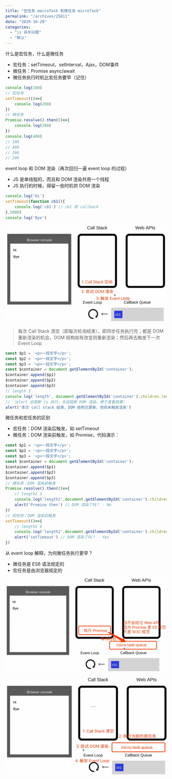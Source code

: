 ```yaml
---
title: "宏任务 macroTask 和微任务 microTask"
permalink: "/archives/25811"
date: "2020-10-20"
categories: 
  - "js 异步问题"
  - "默认"
---
```


什么是宏任务，什么是微任务

- 宏任务：setTimeout，setInterval，Ajax，DOM事件
- 微任务：Promise async/await
- 微任务执行时机比宏任务要早（记住）

``` js
console.log(100)
// 宏任务
setTimeout(()=>{
    console.log(200)
})
// 微任务
Promise.resolve().then(()=>{
    console.log(300)
})
console.log(400)
// 100
// 400
// 300
// 200
```

event loop 和 DOM 渲染（再次回归一遍 event loop 的过程）

- JS 是单线程的，而且和 DOM 渲染共用一个线程
- JS 执行的时候，得留一些时机供 DOM 渲染

``` js
console.log('Hi')
setTimeout(function cb1(){
    console.log('cb1') // cb1 即 callback
},5000)
console.log('Bye')
```

![](./images/2402844147.png)

> 每次 Call Stack 清空（即每次轮询结束），即同步任务执行完；都是 DOM 重新渲染的机会，DOM 结构如有改变则重新渲染；然后再去触发下一次 Event Loop

``` js
const $p1 = '<p>一段文字</p>';
const $p2 = '<p>一段文字</p>';
const $p3 = '<p>一段文字</p>';
const $container = document.getElementById('container');
$container.append($p1)
$container.append($p2)
$container.append($p3)
// length 3
console.log('length', document.getElementById('container').children.length)
// （alert 会阻断 js 执行，也会阻断 DOM 渲染，便于查看效果）
alert('本次 call stack 结束，DOM 结构已更新，但尚未触发渲染')
```

微任务和宏任务的区别

- 宏任务：DOM 渲染后触发，如 setTimeout
- 微任务：DOM 渲染前触发，如 Promise，代码演示：

``` js
const $p1 = '<p>一段文字</p>';
const $p2 = '<p>一段文字</p>';
const $p3 = '<p>一段文字</p>';
const $container = document.getElementById('container');
$container.append($p1)
$container.append($p2)
$container.append($p3)
// 微任务：DOM 渲染前触发
Promise.resolve().then(()=>{
    // length1 3
    console.log('length1',document.getElementById('container').children.length)
    alert('Promise then') // DOM 渲染了吗？ - No
})
// 宏任务：DOM 渲染后触发
setTimeout(()=>{
    // length2 6
    console.log('length2',document.getElementById('container').children.length)
    alert('setTimeout') // DOM 渲染了吗？ - Yes
})
```

从 event loop 解释，为何微任务执行更早？

- 微任务是 ES6 语法规定的
- 宏任务是由浏览器规定的

![](./images/1071566183.png)

![](./images/2287511774.png)
